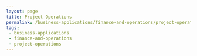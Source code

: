 ```yaml
---
layout: page
title: Project Operations
permalink: /business-applications/finance-and-operations/project-operations
tags:
 - business-applications
 - finance-and-operations
 - project-operations
---
```

